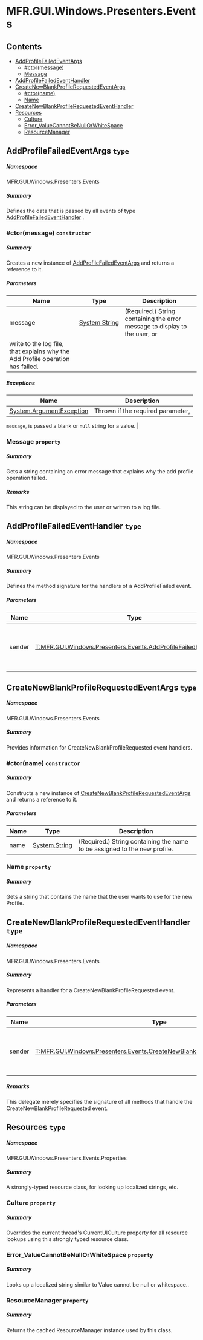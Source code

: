 <a name='assembly'></a>
# MFR.GUI.Windows.Presenters.Events

## Contents

- [AddProfileFailedEventArgs](#T-MFR-GUI-Windows-Presenters-Events-AddProfileFailedEventArgs 'MFR.GUI.Windows.Presenters.Events.AddProfileFailedEventArgs')
  - [#ctor(message)](#M-MFR-GUI-Windows-Presenters-Events-AddProfileFailedEventArgs-#ctor-System-String- 'MFR.GUI.Windows.Presenters.Events.AddProfileFailedEventArgs.#ctor(System.String)')
  - [Message](#P-MFR-GUI-Windows-Presenters-Events-AddProfileFailedEventArgs-Message 'MFR.GUI.Windows.Presenters.Events.AddProfileFailedEventArgs.Message')
- [AddProfileFailedEventHandler](#T-MFR-GUI-Windows-Presenters-Events-AddProfileFailedEventHandler 'MFR.GUI.Windows.Presenters.Events.AddProfileFailedEventHandler')
- [CreateNewBlankProfileRequestedEventArgs](#T-MFR-GUI-Windows-Presenters-Events-CreateNewBlankProfileRequestedEventArgs 'MFR.GUI.Windows.Presenters.Events.CreateNewBlankProfileRequestedEventArgs')
  - [#ctor(name)](#M-MFR-GUI-Windows-Presenters-Events-CreateNewBlankProfileRequestedEventArgs-#ctor-System-String- 'MFR.GUI.Windows.Presenters.Events.CreateNewBlankProfileRequestedEventArgs.#ctor(System.String)')
  - [Name](#P-MFR-GUI-Windows-Presenters-Events-CreateNewBlankProfileRequestedEventArgs-Name 'MFR.GUI.Windows.Presenters.Events.CreateNewBlankProfileRequestedEventArgs.Name')
- [CreateNewBlankProfileRequestedEventHandler](#T-MFR-GUI-Windows-Presenters-Events-CreateNewBlankProfileRequestedEventHandler 'MFR.GUI.Windows.Presenters.Events.CreateNewBlankProfileRequestedEventHandler')
- [Resources](#T-MFR-GUI-Windows-Presenters-Events-Properties-Resources 'MFR.GUI.Windows.Presenters.Events.Properties.Resources')
  - [Culture](#P-MFR-GUI-Windows-Presenters-Events-Properties-Resources-Culture 'MFR.GUI.Windows.Presenters.Events.Properties.Resources.Culture')
  - [Error_ValueCannotBeNullOrWhiteSpace](#P-MFR-GUI-Windows-Presenters-Events-Properties-Resources-Error_ValueCannotBeNullOrWhiteSpace 'MFR.GUI.Windows.Presenters.Events.Properties.Resources.Error_ValueCannotBeNullOrWhiteSpace')
  - [ResourceManager](#P-MFR-GUI-Windows-Presenters-Events-Properties-Resources-ResourceManager 'MFR.GUI.Windows.Presenters.Events.Properties.Resources.ResourceManager')

<a name='T-MFR-GUI-Windows-Presenters-Events-AddProfileFailedEventArgs'></a>
## AddProfileFailedEventArgs `type`

##### Namespace

MFR.GUI.Windows.Presenters.Events

##### Summary

Defines the data that is passed by all events of type
[AddProfileFailedEventHandler](#T-MFR-GUI-Windows-Presenters-Events-AddProfileFailedEventHandler 'MFR.GUI.Windows.Presenters.Events.AddProfileFailedEventHandler')
.

<a name='M-MFR-GUI-Windows-Presenters-Events-AddProfileFailedEventArgs-#ctor-System-String-'></a>
### #ctor(message) `constructor`

##### Summary

Creates a new instance of
[AddProfileFailedEventArgs](#T-MFR-GUI-Windows-Presenters-Events-AddProfileFailedEventArgs 'MFR.GUI.Windows.Presenters.Events.AddProfileFailedEventArgs')
and returns a reference to it.

##### Parameters

| Name | Type | Description |
| ---- | ---- | ----------- |
| message | [System.String](http://msdn.microsoft.com/query/dev14.query?appId=Dev14IDEF1&l=EN-US&k=k:System.String 'System.String') | (Required.) String containing the error message to display to the user, or
write to the log file, that explains why the Add Profile operation has failed. |

##### Exceptions

| Name | Description |
| ---- | ----------- |
| [System.ArgumentException](http://msdn.microsoft.com/query/dev14.query?appId=Dev14IDEF1&l=EN-US&k=k:System.ArgumentException 'System.ArgumentException') | Thrown if the required parameter,
`message`, is passed a blank or `null`
string for a value. |

<a name='P-MFR-GUI-Windows-Presenters-Events-AddProfileFailedEventArgs-Message'></a>
### Message `property`

##### Summary

Gets a string containing an error message that explains why the add profile
operation failed.

##### Remarks

This string can be displayed to the user or written to a log file.

<a name='T-MFR-GUI-Windows-Presenters-Events-AddProfileFailedEventHandler'></a>
## AddProfileFailedEventHandler `type`

##### Namespace

MFR.GUI.Windows.Presenters.Events

##### Summary

Defines the method signature for the handlers of a AddProfileFailed event.

##### Parameters

| Name | Type | Description |
| ---- | ---- | ----------- |
| sender | [T:MFR.GUI.Windows.Presenters.Events.AddProfileFailedEventHandler](#T-T-MFR-GUI-Windows-Presenters-Events-AddProfileFailedEventHandler 'T:MFR.GUI.Windows.Presenters.Events.AddProfileFailedEventHandler') | Reference to the instance of the object that raised the event. |

<a name='T-MFR-GUI-Windows-Presenters-Events-CreateNewBlankProfileRequestedEventArgs'></a>
## CreateNewBlankProfileRequestedEventArgs `type`

##### Namespace

MFR.GUI.Windows.Presenters.Events

##### Summary

Provides information for CreateNewBlankProfileRequested event handlers.

<a name='M-MFR-GUI-Windows-Presenters-Events-CreateNewBlankProfileRequestedEventArgs-#ctor-System-String-'></a>
### #ctor(name) `constructor`

##### Summary

Constructs a new instance of
[CreateNewBlankProfileRequestedEventArgs](#T-MFR-GUI-Windows-Presenters-Events-CreateNewBlankProfileRequestedEventArgs 'MFR.GUI.Windows.Presenters.Events.CreateNewBlankProfileRequestedEventArgs')
and returns a reference to it.

##### Parameters

| Name | Type | Description |
| ---- | ---- | ----------- |
| name | [System.String](http://msdn.microsoft.com/query/dev14.query?appId=Dev14IDEF1&l=EN-US&k=k:System.String 'System.String') | (Required.) String containing the name to be assigned to the new profile. |

<a name='P-MFR-GUI-Windows-Presenters-Events-CreateNewBlankProfileRequestedEventArgs-Name'></a>
### Name `property`

##### Summary

Gets a string that contains the name that the user wants to use for the new
Profile.

<a name='T-MFR-GUI-Windows-Presenters-Events-CreateNewBlankProfileRequestedEventHandler'></a>
## CreateNewBlankProfileRequestedEventHandler `type`

##### Namespace

MFR.GUI.Windows.Presenters.Events

##### Summary

Represents a handler for a CreateNewBlankProfileRequested event.

##### Parameters

| Name | Type | Description |
| ---- | ---- | ----------- |
| sender | [T:MFR.GUI.Windows.Presenters.Events.CreateNewBlankProfileRequestedEventHandler](#T-T-MFR-GUI-Windows-Presenters-Events-CreateNewBlankProfileRequestedEventHandler 'T:MFR.GUI.Windows.Presenters.Events.CreateNewBlankProfileRequestedEventHandler') | Reference to the instance of the object that raised the event. |

##### Remarks

This delegate merely specifies the signature of all methods that handle the
CreateNewBlankProfileRequested event.

<a name='T-MFR-GUI-Windows-Presenters-Events-Properties-Resources'></a>
## Resources `type`

##### Namespace

MFR.GUI.Windows.Presenters.Events.Properties

##### Summary

A strongly-typed resource class, for looking up localized strings, etc.

<a name='P-MFR-GUI-Windows-Presenters-Events-Properties-Resources-Culture'></a>
### Culture `property`

##### Summary

Overrides the current thread's CurrentUICulture property for all
  resource lookups using this strongly typed resource class.

<a name='P-MFR-GUI-Windows-Presenters-Events-Properties-Resources-Error_ValueCannotBeNullOrWhiteSpace'></a>
### Error_ValueCannotBeNullOrWhiteSpace `property`

##### Summary

Looks up a localized string similar to Value cannot be null or whitespace..

<a name='P-MFR-GUI-Windows-Presenters-Events-Properties-Resources-ResourceManager'></a>
### ResourceManager `property`

##### Summary

Returns the cached ResourceManager instance used by this class.

